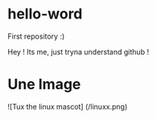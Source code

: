 # hello-word
First repository :)

Hey ! Its me, just tryna understand github !

# Une Image
![Tux the linux mascot]
(/linuxx.png)
